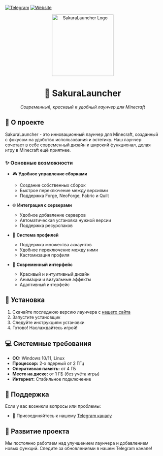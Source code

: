 [![Telegram](https://img.shields.io/badge/Telegram-2CA5E0?style=for-the-badge&logo=telegram&logoColor=white)](https://t.me/sakuralauncher)
[![Website](https://img.shields.io/badge/website-000000?style=for-the-badge&logo=About.me&logoColor=white)](https://peshk0v.github.io/SakuraWebsite/)

<div align="center">
  <img src="web/img/Logo.png" alt="SakuraLauncher Logo" width="200"/>
  
  # 🌸 SakuraLauncher
  
  *Современный, красивый и удобный лаунчер для Minecraft*
</div>

## 📝 О проекте

SakuraLauncher - это инновационный лаунчер для Minecraft, созданный с фокусом на удобство использования и эстетику. Наш лаунчер сочетает в себе современный дизайн и широкий функционал, делая игру в Minecraft ещё приятнее.

### ✨ Основные возможности

- 🎮 **Удобное управление сборками**
  - Создание собственных сборок
  - Быстрое переключение между версиями
  - Поддержка Forge, NeoForge, Fabric и Quilt

- 🌐 **Интеграция с серверами**
  - Удобное добавление серверов
  - Автоматическая установка нужной версии
  - Поддержка ресурспаков

- 👤 **Система профилей**
  - Поддержка множества аккаунтов
  - Удобное переключение между ними
  - Кастомизация профиля

- 🎨 **Современный интерфейс**
  - Красивый и интуитивный дизайн
  - Анимации и визуальные эффекты
  - Адаптивный интерфейс

## 🚀 Установка

1. Скачайте последнюю версию лаунчера с [нашего сайта](https://peshk0v.github.io/SakuraWebsite/)
2. Запустите установщик
3. Следуйте инструкциям установки
4. Готово! Наслаждайтесь игрой!

## 💻 Системные требования

- **ОС:** Windows 10/11, Linux
- **Процессор:** 2-х ядерный от 2 ГГц
- **Оперативная память:** от 4 ГБ
- **Место на диске:** от 1 ГБ (без учёта игры)
- **Интернет:** Стабильное подключение

## 🤝 Поддержка

Если у вас возникли вопросы или проблемы:

- 📱 Присоединяйтесь к нашему [Telegram каналу](https://t.me/sakuralauncher)

## 🌟 Развитие проекта

Мы постоянно работаем над улучшением лаунчера и добавлением новых функций. Следите за обновлениями в нашем Telegram канале!
